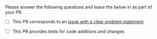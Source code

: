 Please answer the following questions and leave the below in as part of your PR.

- [ ] This PR corresponds to an [issue with a clear problem statement](https://github.com/babashka/babashka/blob/master/doc/dev.md#start-with-an-issue-before-writing-code).

- [ ] This PR provides tests for code additions and changes

<!-- - [ ] I have updated the [CHANGELOG.md](https://github.com/clavascript/clavascript/blob/main/CHANGELOG.md) file with a description of the addressed issue. -->
